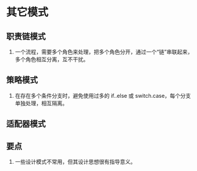 # 其它模式

## 职责链模式

1. 一个流程，需要多个角色来处理，把多个角色分开，通过一个“链”串联起来，多个角色相互分离，互不干扰。

## 策略模式

1. 在存在多个条件分支时，避免使用过多的 if..else 或 switch.case，每个分支单独处理，相互隔离。

## 适配器模式

## 要点

1. 一些设计模式不常用，但其设计思想很有指导意义。
